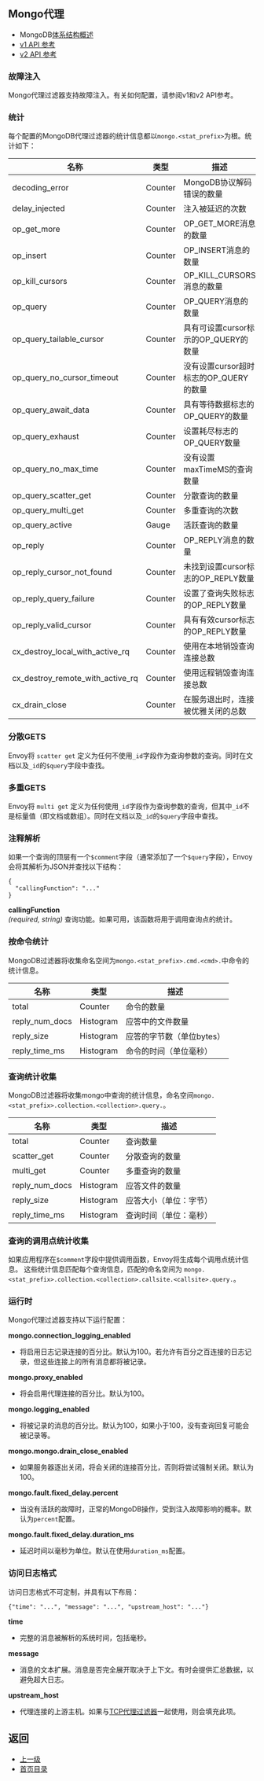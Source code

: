 ## Mongo代理

- MongoDB[体系结构概述](../../Introduction/Architectureoverview/MongoDB.md)
- [v1 API 参考](../../v1APIreference/Networkfilters/Mongoproxy.md)
- [v2 API 参考](v2APIreference/Filters/Networkfilters/Mongoproxy.md)

### 故障注入
Mongo代理过滤器支持故障注入。有关如何配置，请参阅v1和v2 API参考。

### 统计
每个配置的MongoDB代理过滤器的统计信息都以`mongo.<stat_prefix>`为根。统计如下：

|	名称	|	类型	|	描述	|
|	 -----------------------	|	 -----------------------	|	 -----------------------	|
|	decoding_error	|	Counter	|	MongoDB协议解码错误的数量	|
|	delay_injected	|	Counter	|	注入被延迟的次数	|
|	op_get_more	|	Counter	|	OP_GET_MORE消息的数量	|
|	op_insert	|	Counter	|	OP_INSERT消息的数量	|
|	op_kill_cursors	|	Counter	|	OP_KILL_CURSORS消息的数量	|
|	op_query	|	Counter	|	OP_QUERY消息的数量	|
|	op_query_tailable_cursor	|	Counter	|	具有可设置cursor标示的OP_QUERY的数量	|
|	op_query_no_cursor_timeout	|	Counter	|	没有设置cursor超时标志的OP_QUERY的数量	|
|	op_query_await_data	|	Counter	|	具有等待数据标志的OP_QUERY的数量	|
|	op_query_exhaust	|	Counter	|	设置耗尽标志的OP_QUERY数量	|
|	op_query_no_max_time	|	Counter	|	没有设置maxTimeMS的查询数量	|
|	op_query_scatter_get	|	Counter	|	分散查询的数量	|
|	op_query_multi_get	|	Counter	|	多重查询的次数	|
|	op_query_active	|	Gauge	|	活跃查询的数量	|
|	op_reply	|	Counter	|	OP_REPLY消息的数量	|
|	op_reply_cursor_not_found	|	Counter	|	未找到设置cursor标志的OP_REPLY数量	|
|	op_reply_query_failure	|	Counter	|	设置了查询失败标志的OP_REPLY数量	|
|	op_reply_valid_cursor	|	Counter	|	具有有效cursor标志的OP_REPLY数量	|
|	cx_destroy_local_with_active_rq	|	Counter	|	使用在本地销毁查询连接总数	|
|	cx_destroy_remote_with_active_rq	|	Counter	|	使用远程销毁查询连接总数	|
|	cx_drain_close	|	Counter	|	在服务退出时，连接被优雅关闭的总数	|

### 分散GETS
Envoy将 `scatter get` 定义为任何不使用`_id`字段作为查询参数的查询。同时在文档以及`_id`的`$query`字段中查找。

### 多重GETS
Envoy将 `multi get` 定义为任何使用`_id`字段作为查询参数的查询，但其中`_id`不是标量值（即文档或数组）。同时在文档以及`_id`的`$query`字段中查找。

### 注释解析
如果一个查询的顶层有一个`$comment`字段（通常添加了一个`$query`字段），Envoy会将其解析为JSON并查找以下结构：

```
{
  "callingFunction": "..."
}
```
**callingFunction**<br />
*(required, string)* 查询功能。如果可用，该函数将用于调用查询点的统计。


### 按命令统计
MongoDB过滤器将收集命名空间为`mongo.<stat_prefix>.cmd.<cmd>.`中命令的统计信息。

|名称    |类型	|描述	|
|------------|------------|----------|
|total	|	Counter	|命令的数量	|
|reply_num_docs	|	Histogram	|应答中的文件数量	|
|reply_size	|	Histogram	|应答的字节数（单位bytes）	|
|reply_time_ms	|	Histogram	|命令的时间（单位毫秒）	|


### 查询统计收集
MongoDB过滤器将收集mongo中查询的统计信息，命名空间`mongo.<stat_prefix>.collection.<collection>.query.`。

|	名称	|	类型	|	描述	|
|	 -----------------------	|	 -----------------------	|	 -----------------------	|
|	total	|	Counter	|	查询数量	|
|	scatter_get	|	Counter	|	分散查询的数量	|
|	multi_get	|	Counter	|	多重查询的数量	|
|	reply_num_docs	|	Histogram	|	应答文件的数量	|
|	reply_size	|	Histogram	|	应答大小（单位：字节）	|
|	reply_time_ms	|	Histogram	|	查询时间（单位：毫秒）	|


### 查询的调用点统计收集
如果应用程序在`$comment`字段中提供调用函数，Envoy将生成每个调用点统计信息。 这些统计信息匹配每个查询信息，匹配的命名空间为
`mongo.<stat_prefix>.collection.<collection>.callsite.<callsite>.query.`。

### 运行时
Mongo代理过滤器支持以下运行配置：

**mongo.connection_logging_enabled**

- 将启用日志记录连接的百分比。默认为100。若允许有百分之百连接的日志记录，但这些连接上的所有消息都将被记录。

**mongo.proxy_enabled**

- 将会启用代理连接的百分比。默认为100。

**mongo.logging_enabled**

- 将被记录的消息的百分比。默认为100，如果小于100，没有查询回复可能会被记录等。

**mongo.mongo.drain_close_enabled**

- 如果服务器逐出关闭，将会关闭的连接百分比，否则将尝试强制关闭。默认为100。

**mongo.fault.fixed_delay.percent**

- 当没有活跃的故障时，正常的MongoDB操作，受到注入故障影响的概率。默认为`percent`配置。

**mongo.fault.fixed_delay.duration_ms**

- 延迟时间以毫秒为单位。默认在使用`duration_ms`配置。

### 访问日志格式
访问日志格式不可定制，并具有以下布局：

```
{"time": "...", "message": "...", "upstream_host": "..."}
```

**time**

- 完整的消息被解析的系统时间，包括毫秒。

**message**

- 消息的文本扩展。消息是否完全展开取决于上下文。有时会提供汇总数据，以避免超大日志。

**upstream_host**

- 代理连接的上游主机。如果与[TCP代理过滤器](TCPproxy.md)一起使用，则会填充此项。


## 返回
- [上一级](../Networkfilters.md)
- [首页目录](../../README.md)
